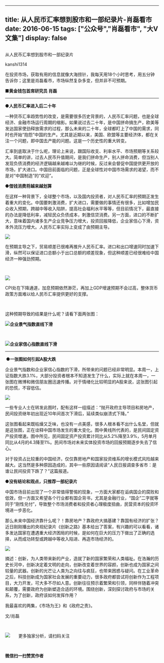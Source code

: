 
---
title:  从人民币汇率想到股市和一部纪录片-肖磊看市
date: 2016-06-15
tags: ["公众号","肖磊看市", "大V文集"]
display: false
---


## 



从人民币汇率想到股市和一部纪录片




kanshi1314




在投资市场，获取有用的信息就像大海捞针，我每天用18个小时思考，用五分钟告诉你；这里是肖磊看市，市场纵然复杂多变，但并非不可预期。


**■黄金钱包首席研究员 肖磊**

****

**●人民币汇率进入后二十年**

一种货币汇率趋势性的改变，是需要很多历史背景的，人民币汇率问题，也是全球经济、金融市场运行周期的缩影。如果说过去二十年，是中国拼命搞生产，欧美等发达国家使劲释放需求的过程，那么未来的二十年，全球都盯上了中国的需求，同时也开始“抱怨”中国的生产。尤其是近期以来，美国、欧盟等主要经济体，都在关注一个问题，即中国去产能的问题。这是一个历史性的重大转变。

汇率到底取决于什么呢，理论上来说，跟国际收支、利率水平、市场预期等关系较大。简单的讲，过去人民币升值期间，是我们拼命生产，别人拼命消费，但当别人发现负债消费的经济逻辑越来越难以为继的时候，反过来会督促中国提供更开放的市场，扩大进口。中国目前面临的问题，正是全球性对中国市场需求的渴望，而不是对“中国制造”的“欢迎”。



**●借钱消费将越来越划算**

在这样一种背景下，全球整个市场，以及国内投资者，对人民币汇率的预期正发生着重大的变化。中国要刺激消费，扩大进口，需要做的事情还有很多，比如增加民众收入预期，跨越中等收入陷阱，提高社会福利水平等等，但目前情况下，最直接的办法是降低利率，减轻民众负债成本，刺激信贷消费。另一方面，进口的不断扩大，意味着国内诸多生产企业竞争压力增大，投资回报降低，企业家信心下滑，资本外流压力增大。人民币汇率实际上变成了由预期主导。

<img data-s="300,640" data-type="png" src="http://mmbiz.qpic.cn/mmbiz/rIYcHn0KrPQ4nqiakSpAnZPNSBYdTtpdCbexTiaw7ne7PSJEYKRbdNzAB8q0Cqt3n6UMqdlmzU3ckXKCExUf9qgA/0?wx_fmt=png" data-ratio="0.38235294117647056" data-w="544"/>

在预期主导之下，贸易顺差已很难再推升人民币汇率。进口和出口增速同时加速下滑，纵然可以保证进口总额小于出口总额的顺差现象，但这种顺差已经很难给中国经济一种强劲预期。

&nbsp;

<img data-s="300,640" data-type="png" src="http://mmbiz.qpic.cn/mmbiz/rIYcHn0KrPQ4nqiakSpAnZPNSBYdTtpdCicibM5s6MZ7799sULPibdw0bCMaLcSVvLic74ZCOZ18LYgC57sj6nS0N2Q/0?wx_fmt=png" data-ratio="0.3723021582733813" data-w=""/>

CPI处在下降通道，加息预期依然渺茫，再加上GDP增速预期不会过高，整体货币政策方面难以给人民币汇率提供更好的支撑。

&nbsp;

这种预期导致的结果是什么呢？请看下面两张图：

<img data-s="300,640" data-type="png" src="http://mmbiz.qpic.cn/mmbiz/rIYcHn0KrPQ4nqiakSpAnZPNSBYdTtpdCibOQf1aicng8lzB1ibg4OU1V0XExM4LgugXseYYfVPrWZoIcrqIvOwg2A/0?wx_fmt=png" data-ratio="0.40827338129496404" data-w=""/>**企业景气指数直线下滑**

&nbsp;

<img data-s="300,640" data-type="png" src="http://mmbiz.qpic.cn/mmbiz/rIYcHn0KrPQ4nqiakSpAnZPNSBYdTtpdCSBb9RytNo3vNkHnh6EYj3zBHddKcgpE8b8LJicia2ADVmbribibg2EHPHw/0?wx_fmt=png" data-ratio="0.40827338129496404" data-w=""/>**企业家信心指数直线下滑**

****

**&nbsp;●一张图如何引起A股大跌**

企业景气指数和企业家信心指数的下滑，所带来的问题已经非常明显。本周一，上证指数大跌3.1%，大部分投资者根本不知道发生了什么，实际上就在本周一，一张图在微博和微信朋友圈迅速传播。对于情绪化比较明显的A股来说，这张图引起的恐慌，不容低估。

<img data-s="300,640" data-type="jpeg" src="http://mmbiz.qpic.cn/mmbiz/rIYcHn0KrPQ4nqiakSpAnZPNSBYdTtpdC4yehN9PIDKIic3xUzANLp2pYBHbOhibib5sV1doVheDnZ8mmVYEBoHePg/0?wx_fmt=jpeg" data-ratio="0.5269784172661871" data-w=""/>

一些专业人士在转发此图时，配有这样一组描述：“抛开政府主导项目和房地产，民间投资继年初出现近10年间首次下滑后，延续类似崩溃式下降。”

这张图看起来既枯燥又乏味，也没有一点美感，很多人根本看不出什么名堂，但就是这张图，正在诠释中国市场发生的重大变化。图中黄线所代表的，是民间固定资产投资增速。图中所见，民间固定资产投资累计同比从5.2%降至3.9%，5月单月同比从4月的4.3降至1%。民间市场对未来实体投资市场的回报预期逐步失去了信心。

对于投资占比较重的中国经济，仅仅靠房地产和国家投资维系的增长模式风险越来越大。这当然是多种原因造成的，其中一些原因请阅读“人民日报调查多省市：是谁让民间投资下跌了？”这篇报道。



**●没有结论和观点，只推荐一部纪录片**

中国市场目前出现了一个非常值得警惕的现象，一方面大家都在诟病国企的腐败和低效，但一方面又希望各个行业都有国企背书，尤其是金融行业，“国企”二字就等同于“刚性兑付”，导致整个市场消费者和投资者心理极度扭曲，民营资本的投资环境进一步恶化。

那么未来中国经济靠什么呢？！靠房地产？靠政府大搞基建？靠国有经济的扩张？近日刚刚播出的央视纪录片《创新之路》基本给出了答案，有兴趣的可以看看，诸多发达国家在遭遇重大经济困局的时候，是如何在巨大的压力下做出了正确的选择，从而成功转型或跨越中等收入陷进、再造市场经济的。

<img data-s="300,640" data-type="jpeg" src="http://mmbiz.qpic.cn/mmbiz/rIYcHn0KrPQ4nqiakSpAnZPNSBYdTtpdCFWXwdhiciblyNXRiaVA5zqyc6ZuPmJt5KZH8JmqlGeLKF83HQFcY1OtfA/0?wx_fmt=jpeg" data-ratio="1.5010141987829615" data-w="493"/>

摘述：创新，为人类带来新的产业，造就了新的国家繁荣和人类福祉。在浩瀚的历史长河中，创新决定着文明的走向，创新改变着世界的容颜，创新也成为国家之间较量的武器。创新的光芒让人类为之向往与疯狂，也带来困惑与疑问。在工业革命之后，科技创新成为国家社会发展的重要动力，很多政府都尝试将创新作为工程项目，大力开发，可大多不尽如人意。创新往往预示着繁荣和引领，同样伴随着冲突和颠覆，需要政府为创新塑造合适的环境。围绕创新，深刻探讨政府与市场的关系，为了创新，政府该如何发挥作用？

我最喜欢的两集，《市场为王》和《政府之责》。

文/肖磊

&nbsp;

<img data-s="300,640" data-type="png" src="http://mmbiz.qpic.cn/mmbiz/rIYcHn0KrPQ4nqiakSpAnZPNSBYdTtpdCELmtbN8iasCKX0AXDKwVJIq1gWcaGVbdt83BgU9ibs9W4vKo34H3ZOBw/0?wx_fmt=png" data-ratio="1" data-w="129"/> &nbsp; &nbsp; &nbsp; 更多独家分析，请扫码关注





&nbsp;


**微信扫一扫赞赏作者**













